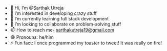 - 👋 Hi, I’m @Sarthak Utreja
- 👀 I’m interested in developing crazy stuff
- 🌱 I’m currently learning full stack development
- 💞️ I’m looking to collaborate on problem-solving stuff
- 📫 How to reach me- sarthakutreja19@gmail.com
- 😄 Pronouns: he/him
- ⚡ Fun fact: I once programmed my toaster to tweet! It was really on fire!
